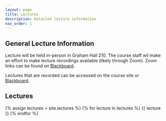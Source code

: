 ```yaml
---
layout: page
title: Lectures
description: Detailed lecture information
nav_order: 1
---
```


## General Lecture Information

Lecture will be held in-person in Graham Hall 210. The course staff wil make an effort to make lecture recordings available (likely through Zoom). Zoom links can be found on [Blackboard](https://blackboard.ncat.edu/webapps/blackboard/execute/modulepage/view?course_id=_3567742_1). 

Lectures that are recorded can be accessed on the course site or [Blackboard](https://blackboard.ncat.edu/webapps/blackboard/execute/modulepage/view?course_id=_3567742_1).

## Lectures

{% assign lectures = site.lectures %}
{% for lecture in lectures %}
{{ lecture }}
{% endfor %}
